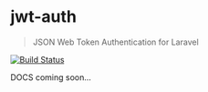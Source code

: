 # jwt-auth

> JSON Web Token Authentication for Laravel

[![Build Status](https://travis-ci.org/tymondesigns/jwt-auth.svg?branch=master)](https://travis-ci.org/tymondesigns/jwt-auth)

DOCS coming soon...
